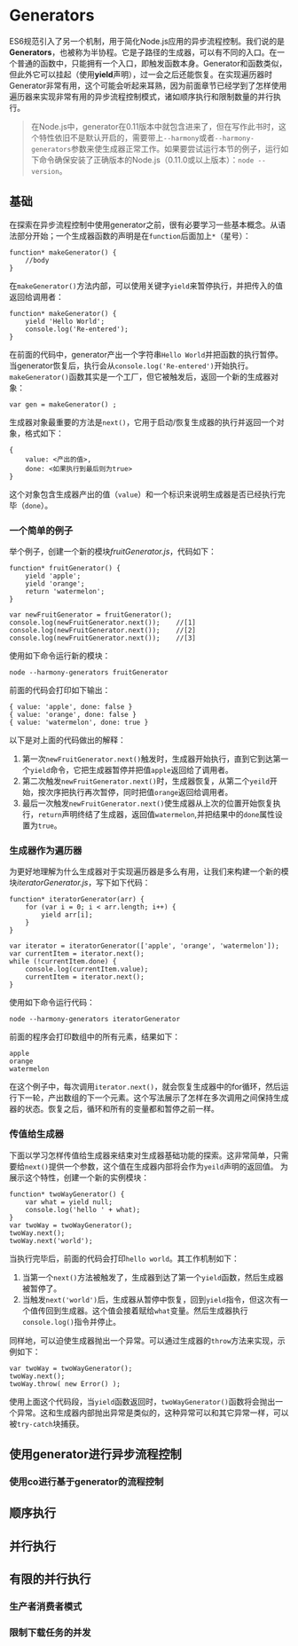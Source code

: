 # Generators
ES6规范引入了另一个机制，用于简化Node.js应用的异步流程控制。我们说的是**Generators**，也被称为半协程。它是子路径的生成器，可以有不同的入口。在一个普通的函数中，只能拥有一个入口，即触发函数本身。Generator和函数类似，但此外它可以挂起（使用**yield**声明），过一会之后还能恢复。在实现遍历器时Generator非常有用，这个可能会听起来耳熟，因为前面章节已经学到了怎样使用遍历器来实现非常有用的异步流程控制模式，诸如顺序执行和限制数量的并行执行。
> 在Node.js中，generator在0.11版本中就包含进来了，但在写作此书时，这个特性依旧不是默认开启的，需要带上`--harmony`或者`--harmony-generators`参数来使生成器正常工作。如果要尝试运行本节的例子，运行如下命令确保安装了正确版本的Node.js（0.11.0或以上版本）：`node --version`。

## 基础
在探索在异步流程控制中使用generator之前，很有必要学习一些基本概念。从语法部分开始；一个生成器函数的声明是在`function`后面加上`*`（星号）：

```
function* makeGenerator() {
    //body
}
```
在`makeGenerator()`方法内部，可以使用关键字`yield`来暂停执行，并把传入的值返回给调用者：

```
function* makeGenerator() {
    yield 'Hello World';
    console.log('Re-entered');
}
```
在前面的代码中，generator产出一个字符串`Hello World`并把函数的执行暂停。当generator恢复后，执行会从`console.log('Re-entered')`开始执行。
`makeGenerator()`函数其实是一个工厂，但它被触发后，返回一个新的生成器对象：

```
var gen = makeGenerator() ;
```
生成器对象最重要的方法是`next()`，它用于启动/恢复生成器的执行并返回一个对象，格式如下：

```
{
    value: <产出的值>,
    done: <如果执行到最后则为true>
}
```
这个对象包含生成器产出的值（`value`）和一个标识来说明生成器是否已经执行完毕（`done`）。

### 一个简单的例子
举个例子，创建一个新的模块*fruitGenerator.js*，代码如下：

```
function* fruitGenerator() {
    yield 'apple';
    yield 'orange';
    return 'watermelon';
}

var newFruitGenerator = fruitGenerator();
console.log(newFruitGenerator.next());    //[1]
console.log(newFruitGenerator.next());    //[2]
console.log(newFruitGenerator.next());    //[3]
```
使用如下命令运行新的模块：

```
node --harmony-generators fruitGenerator
```
前面的代码会打印如下输出：

```
{ value: 'apple', done: false }
{ value: 'orange', done: false }
{ value: 'watermelon', done: true }
```
以下是对上面的代码做出的解释：

1. 第一次`newFruitGenerator.next()`触发时，生成器开始执行，直到它到达第一个`yield`命令，它把生成器暂停并把值`apple`返回给了调用者。
2. 第二次触发`newFruitGenerator.next()`时，生成器恢复，从第二个`yeild`开始，按次序把执行再次暂停，同时把值`orange`返回给调用者。
3. 最后一次触发`newFruitGenerator.next()`使生成器从上次的位置开始恢复执行，`return`声明终结了生成器，返回值`watermelon`,并把结果中的`done`属性设置为`true`。
### 生成器作为遍历器
为更好地理解为什么生成器对于实现遍历器是多么有用，让我们来构建一个新的模块*iteratorGenerator.js*，写下如下代码：

```
function* iteratorGenerator(arr) {
    for (var i = 0; i < arr.length; i++) {
        yield arr[i];
    }
}

var iterator = iteratorGenerator(['apple', 'orange', 'watermelon']);
var currentItem = iterator.next();
while (!currentItem.done) {
    console.log(currentItem.value);
    currentItem = iterator.next();
}
```
使用如下命令运行代码：

```
node --harmony-generators iteratorGenerator
```
前面的程序会打印数组中的所有元素，结果如下：

```
apple
orange
watermelon
```
在这个例子中，每次调用`iterator.next()`，就会恢复生成器中的for循环，然后运行下一轮，产出数组的下一个元素。这个写法展示了怎样在多次调用之间保持生成器的状态。恢复之后，循环和所有的变量都和暂停之前一样。

### 传值给生成器
下面以学习怎样传值给生成器来结束对生成器基础功能的探索。这非常简单，只需要给`next()`提供一个参数，这个值在生成器内部将会作为`yeild`声明的返回值。
为展示这个特性，创建一个新的实例模块：

```
function* twoWayGenerator() {
    var what = yield null;
    console.log('hello ' + what);
}
var twoWay = twoWayGenerator();
twoWay.next();
twoWay.next('world');
```
当执行完毕后，前面的代码会打印`hello world`。其工作机制如下：

1. 当第一个`next()`方法被触发了，生成器到达了第一个`yield`函数，然后生成器被暂停了。
2. 当触发`next('world')`后，生成器从暂停中恢复，回到`yield`指令，但这次有一个值传回到生成器。这个值会接着赋给`what`变量。然后生成器执行`console.log()`指令并停止。

同样地，可以迫使生成器抛出一个异常。可以通过生成器的`throw`方法来实现，示例如下：

```
var twoWay = twoWayGenerator();
twoWay.next();
twoWay.throw( new Error() );
```
使用上面这个代码段，当`yield`函数返回时，`twoWayGenerator()`函数将会抛出一个异常。这和生成器内部抛出异常是类似的，这种异常可以和其它异常一样，可以被`try-catch`块捕获。

## 使用generator进行异步流程控制

### 使用co进行基于generator的流程控制

## 顺序执行

## 并行执行

## 有限的并行执行

### 生产者消费者模式

### 限制下载任务的并发

